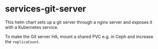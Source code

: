 # services-git-server
This helm chart sets up a git server through a nginx server and exposes it with a Kubernetes service. 

To make the Git server HA, mount a shared PVC e.g. in Ceph and increase the `replicaCount`. 
